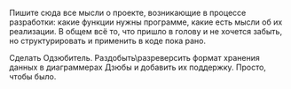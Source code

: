 Пишите сюда все мысли о проекте, возникающие в процессе разработки: какие функции нужны программе, какие есть мысли об их реализации. В общем всё то, что пришло в голову и не хочется забыть, но структурировать и применить в коде пока рано.

Сделать Одзюбитель. Раздобыть\разреверсить формат хранения данных в диаграммерах Дзюбы и добавить их поддержку. Просто, чтобы было.
